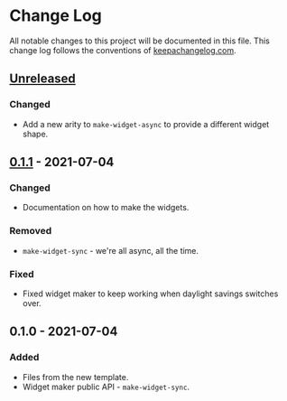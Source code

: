 # Change Log
All notable changes to this project will be documented in this file. This change log follows the conventions of [keepachangelog.com](http://keepachangelog.com/).

## [Unreleased]
### Changed
- Add a new arity to `make-widget-async` to provide a different widget shape.

## [0.1.1] - 2021-07-04
### Changed
- Documentation on how to make the widgets.

### Removed
- `make-widget-sync` - we're all async, all the time.

### Fixed
- Fixed widget maker to keep working when daylight savings switches over.

## 0.1.0 - 2021-07-04
### Added
- Files from the new template.
- Widget maker public API - `make-widget-sync`.

[Unreleased]: https://github.com/your-name/demo/compare/0.1.1...HEAD
[0.1.1]: https://github.com/your-name/demo/compare/0.1.0...0.1.1
